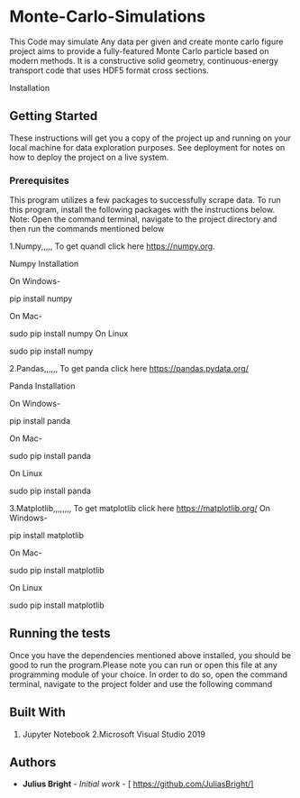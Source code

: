 # Monte-Carlo-Simulations
This Code may simulate Any data per given and create monte carlo figure
project aims to provide a fully-featured Monte Carlo particle based on modern methods. It is a constructive solid geometry, continuous-energy transport code that uses HDF5 format cross sections.

Installation
## Getting Started

These instructions will get you a copy of the project up and running on your local machine for data exploration purposes. See deployment for notes on how to deploy the project on a live system.

### Prerequisites
This program utilizes a few packages to successfully scrape data. To run this program, install the following packages with the instructions below. Note: Open the command terminal, navigate to the project directory and then run the commands mentioned below

1.Numpy,,,,,  To get quandl click here https://numpy.org.

Numpy Installation 

On Windows-

  pip install numpy
  
On Mac-
  
  sudo pip install numpy
On Linux

  sudo pip install numpy
  
2.Pandas,,,,,, To get panda click here https://pandas.pydata.org/

Panda Installation 

On Windows-

  pip install panda
  
On Mac-
  
  sudo pip install panda
  
On Linux

  sudo pip install panda
  
3.Matplotlib,,,,,,,, To get matplotlib click here https://matplotlib.org/
On Windows-

  pip install matplotlib
  
On Mac-
  
  sudo pip install matplotlib
  
On Linux

  sudo pip install matplotlib

  
  
  
  ## Running the tests

Once you have the dependencies mentioned above installed, you should be good to run the program.Please note you can run or open this file at any programming module of your choice. In order to do so, open the command terminal, navigate to the project folder and use the following command




## Built With

1. Jupyter Notebook 
2.Microsoft Visual Studio 2019





## Authors

* **Julius Bright** - *Initial work* - [ https://github.com/JuliasBright/]
